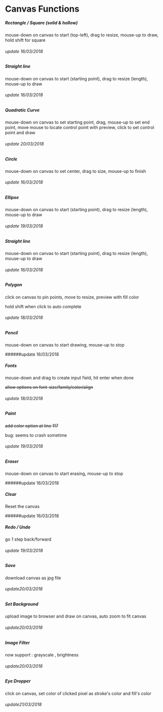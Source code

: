 # Canvas Functions

##### Rectangle / Square (solid & hollow)

mouse-down on canvas to start (top-left), drag to resize, mouse-up to draw, hold shift for square

###### update 16/03/2018



##### Straight line

mouse-down on canvas to start (starting point), drag to resize (length), mouse-up to draw

###### update 16/03/2018



##### Quadratic Curve

mouse-down on canvas to set starting point, drag, mouse-up to set end point, move mouse to locate control point with preview, click to set control point and draw

###### update 20/03/2018



##### Circle

mouse-down on canvas to set center, drag to size, mouse-up to finish

###### update 16/03/2018



##### Ellipse

mouse-down on canvas to start  (starting point), drag to resize (length), mouse-up to draw

###### update 19/03/2018



##### Straight line

mouse-down on canvas to start (starting point), drag to resize (length), mouse-up to draw

###### update 16/03/2018



##### Polygon

click on canvas to pin points, move to resize, preview with fill color

hold shift when click to auto complete

###### update 18/03/2018



##### Pencil

mouse-down on canvas to start drawing, mouse-up to stop

######update 16/03/2018



##### Fonts

mouse-down and drag to create input field, hit enter when done

~~allow options on font-size/family/color/align~~

###### update 18/03/2018



##### Paint

~~add color option at line 117~~

bug: seems to crash sometime 

###### update 19/03/2018



##### Eraser

mouse-down on canvas to start erasing, mouse-up to stop

######update 16/03/2018



##### Clear

Reset the canvas

######update 16/03/2018



##### Redo / Undo

go 1 step back/forward

###### update 19/03/2018



##### Save

download canvas as jpg file

###### update20/03/2018



##### Set Background

upload image to browser and draw on canvas, auto zoom to fit canvas

###### update20/03/2018



##### Image Filter

now support : grayscale , brightness

###### update20/03/2018



##### Eye Dropper

click on canvas, set color of clicked pixel as stroke's color and fill's color

###### update21/03/2018






